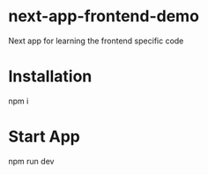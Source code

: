 # next-app-frontend-demo
Next app for learning the frontend specific code

# Installation
npm i

# Start App
npm run dev